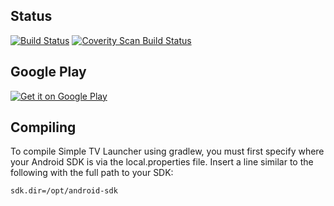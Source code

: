 Status
----------------

  [![Build Status](https://travis-ci.org/alescdb/LauncherTV.svg?branch=master)](https://travis-ci.org/alescdb/LauncherTV)
  [![Coverity Scan Build Status](https://scan.coverity.com/projects/11428/badge.svg)](https://scan.coverity.com/projects/alescdb-launchertv)


Google Play
----------------

[![Get it on Google Play][2]][1]

  [1]: https://play.google.com/store/apps/details?id=org.cosinus.launchertv
  [2]: https://developer.android.com/images/brand/en_generic_rgb_wo_60.png


Compiling
----------------

To compile Simple TV Launcher using gradlew, you must first specify where
your Android SDK is via the local.properties file. Insert a line
similar to the following with the full path to your SDK:

```
sdk.dir=/opt/android-sdk
```
